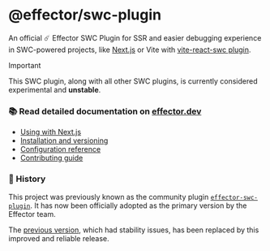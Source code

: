# @effector/swc-plugin

An official ☄️ Effector SWC Plugin for SSR and easier debugging experience in SWC-powered projects, like [Next.js](https://nextjs.org/) or Vite with [vite-react-swc plugin](https://github.com/vitejs/vite-plugin-react-swc).

> [!IMPORTANT]
> This SWC plugin, along with all other SWC plugins, is currently considered experimental and **unstable**.

### 📚 Read detailed documentation on [effector.dev](https://effector.dev/api/effector/swc-plugin/)

- [Using with Next.js](https://github.com/effector/swc-plugin/blob/master/NEXTJS.md)
- [Installation and versioning](https://effector.dev/api/effector/swc-plugin/#installation)
- [Configuration reference](https://effector.dev/api/effector/swc-plugin/#configuration)
- [Contributing guide](https://github.com/effector/swc-plugin/blob/master/CONTRIBUTING.md)

### 📝 History

This project was previously known as the community plugin [`effector-swc-plugin`](https://www.npmjs.com/package/effector-swc-plugin/). It has now been officially adopted as the primary version by the Effector team.

The [previous version](https://github.com/effector/swc-plugin-legacy/), which had stability issues, has been replaced by this improved and reliable release.
